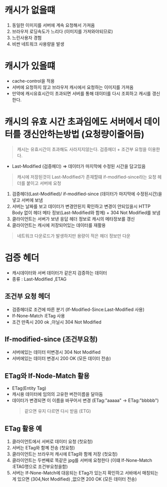 # 캐시가 없을떄

1. 동일한 이미지를 서버에 계속 요청해서 가져옴
2. 브라우저 로딩속도가 느리다 (이미지를 가져와야되므로)
3. 느린사용자 경험
4. 비싼 네트워크 사용량을 발생

# 캐시가 있을떄

- cache-control을 적용
- 서버에 요청하지 않고 브라우저 캐시에서 요청하는 이미지를 가져옴
- 만약에 캐시유효시간이 초과되면 서버를 통해 데이터를 다시 조회하고 캐시를 갱신한다.

# 캐시의 유효 시간 초과임에도 서버에서 데이터를 갱신안하는방법 (요청량이줄어듬)

>캐시는 유효시간이 초과해도 사라지지않는다.  검증헤더 + 조건부 요청을 이용한다.

- Last-Modified (검증헤더) => 데이터가 마지막에 수정된 시간을 담고있음

> 캐시에 저장된것이 Last-Modified가 존재할떄 if-modified-since라는 요청 헤더를 붙이고 서버에 요청

1. 검증헤더(Last-Modified)/  if-modified-since (데이터가 마지막에 수정된시간)을 넣고 서버에 보냄
2. 서버는 날짜를 보고 데이터가 변경안된지 확인하고 변경이 안되있을시 HTTP Body 없이 헤더 메타 정보(Last-Modified와 함께) + 304 Not Modified를 보냄
3. 클라이언트는 서버가 보낸 응답 헤더 정보로 캐시의 메타정보를 갱신
4. 클라이언트는 캐시에 저장되어있는 데이터를 재활용

> 네트워크 다운로드가 발생하지만 용량이 적은 헤더 정보만 다운

# 검증 헤더

- 캐시데이터와 서버 데이터가 같은지 검증하는 데이터
- 종류 : Last-Modified ,ETAG

## 조건부 요청 헤더

- 검증헤더로 조건에 따른 분기 (If-Modified-Since:Last-Modified 사용)
- If-None-Match :ETag 사용
- 조건 만족시 200 ok ,아닐시 304 Not Modified

## If-modified-since (조건부요청)

- 서버에있는 데이터 미변경시 304 Not Modified
- 서버에있는 데이터 변경시 200 OK (모든 데이터 전송)

## ETag와 If-Node-Match 활용

- ETag(Entity Tag)
- 캐시용 데이터에 임의의 고유한 버전이름을 달아둠
- 데이터가 변경되면 이 이름을 바꾸어서 변경 (ETag:"aaaaa" -> ETag:"bbbbb")
  > 같으면 유지 다르면 다시 받음 (ETG)

## ETag 활용 예

1. 클라이언트에서 서버로 데이터 요청 (첫요청)
2. 서버는 ETag와 함꼐 전송 (첫요청)
3. 클라이언트는 브라우저 캐시에 ETag와 함께 저장 (첫요청)
4. 클라이언트는 두번째로 똑같은 jpg를 서버에 요청한다 (이떄 If-None-Match :ETAG명으로 조건부요청을함)
5. 서버는 If-None-Match에 대응되는 ETag가 있는지 확인하고 서바에서 매칭되는게 있으면 (304,Not Modified) ,없으면 200 OK (모든 데이터 전송)

